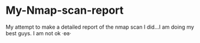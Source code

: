 # My-Nmap-scan-report
My attempt to make a detailed report of the nmap scan I did...I am doing my best guys. I am not ok ·ʚɞ·
